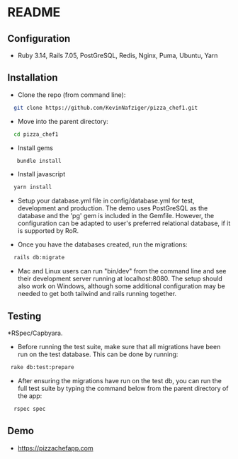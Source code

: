 # README

## Configuration
* Ruby 3.14, Rails 7.05, PostGreSQL, Redis, Nginx, Puma, Ubuntu, Yarn

## Installation
* Clone the repo (from command line):
 ```sh
   git clone https://github.com/KevinNafziger/pizza_chef1.git
 ```
* Move into the parent directory:
 ```sh
   cd pizza_chef1
 ```
* Install gems
```sh
   bundle install
```
* Install javascript
```sh
  yarn install
```
* Setup your database.yml file in config/database.yml for test, development and production. The demo uses PostGreSQL as the database and the 'pg' gem is included in the Gemfile. However, the configuration can be adapted to user's preferred relational database, if it is supported by RoR.

* Once you have the databases created, run the migrations:
```sh
  rails db:migrate
```
* Mac and Linux users can run "bin/dev" from the command line and see their development server running at localhost:8080. The setup should also work on Windows, although  some additional configuration may be needed to get both tailwind and rails running together.

## Testing
 *RSpec/Capbyara.
 * Before running the test suite, make sure that all migrations have been run on the test database.  This can be done by running:
 ```sh
  rake db:test:prepare
 ```
 * After ensuring the migrations have run on the test db, you can run the full test suite by typing the command below from the parent directory of the app:
 ```sh
   rspec spec
 ```

## Demo
 * https://pizzachefapp.com <br>

